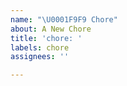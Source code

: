 ```yaml
---
name: "\U0001F9F9 Chore"
about: A New Chore
title: 'chore: '
labels: chore
assignees: ''

---
```




